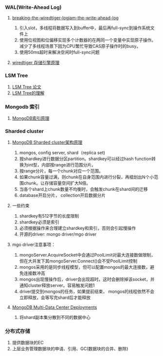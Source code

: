 ###  WAL(Write-Ahead Log)

1. [breaking-the-wiredtiger-logjam-the-write-ahead-log](https://engineering.mongodb.com/post/breaking-the-wiredtiger-logjam-the-write-ahead-log-1-2)

   1. 引入slot，多线程将数据写入到buffer中，最后再full-sync到操作系统文件上
   2. 使用位视图和位偏移实现多个计数器的在两同一个变量中实现原子操作。减少了多线程场景下因为CPU繁忙导致CAS原子操作时的busy。
   3. 使用50ms超时来解决空闲时full-sync问题

2. [wiredtiger 存储引擎原理](https://yq.aliyun.com/articles/255163)

### LSM Tree

1. [LSM Tree 论文](https://www.cs.umb.edu/~poneil/lsmtree.pdf)
2. [LSM Tree的理解](http://www.importnew.com/28083.html)

### Mongodb 索引

1. [MongoDB索引原理](https://yq.aliyun.com/articles/643756?spm=a2c4e.11153959.0.0.55fd8cb6FTX9YY)

### Sharded cluster

1. [MongoDB Sharded cluster架构原理](https://yq.aliyun.com/articles/32434?spm=a2c4e.11153940.blogcont60096.5.4fb078ddnEXTiD)

    1. mongos, config server, shard（replica set)
    2. 按shardkey进行数据分区partition。shardkey可以经过hash function转换为int型，内部按range进行范围分片。
    3. 按range分片，每一个chunk对应一个范围。 
    4. 如果chunk容量过满，则chunk在自身范围内进行分裂，再细划出N个小范围chunk。让存储容量空间扩大N倍。
    5. 当各个shard上chunk数量不均衡时，会触发chunk在shard间的迁移
    6. database开启分片， collection开启数据分片
    
2.  一些约束
    1.  shardkey有512字节的长度限制
    2.  shardkey必须是索引
    3.  必须根据操作来合理建立shardkey和索引，否则会引起慢操作
    3.  开源的driver:  mongo driver/mgo driver
    
3.  mgo driver注意事项：
    1. mongoServer.AcquireSocket中会通过PoolLimit对最大连接数做限制，但在大并发下其mongoServer.Connect()会不受PoolLimit控制
    2. mongos采用的是同步线程模型，但可以配置mongos的最大连接数，避免连接数冲高
    3. mongos出现慢操作后，driver会出现超时。这时会删除掉该socket，并通知cluster释放server。容易触发问题1
    4. driver提交到mongos的任务，如果提前结束， mongos的线程依然不会立即释放，会等写完shard后才能释放

4. [MongoDB Multi-Data Center Deployments](http://s3.amazonaws.com/info-mongodb-com/MongoDB_Multi_Data_Center.pdf)

    1. 将shard副本集分散到不同的数据中心
    
### 分布式存储

1. 提供数据块的EC
2. 上层业务管理数据块的申请、引用、GC(数据块的合并、删除)
   

